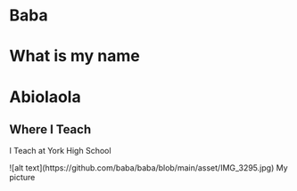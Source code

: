 # Baba
<h1> What is my name</h1>
<h1>Abiolaola</h1>
<h2>Where I Teach </h2>
<p>I Teach at York High School</p>
![alt text](https://github.com/baba/baba/blob/main/asset/IMG_3295.jpg)
My picture 